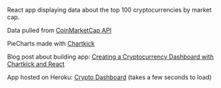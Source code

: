 React app displaying data about the top 100 cryptocurrencies by market cap.

Data pulled from [CoinMarketCap API](https://coinmarketcap.com/api/)

PieCharts made with [Chartkick](https://www.chartkick.com/react)

Blog post about building app: [Creating a Cryptocurrency Dashboard with Chartkick and React](https://medium.com/@ethanryan/creating-a-cryptocurrency-dashboard-with-chartkick-and-react-309dd38c16c6)

App hosted on Heroku: [Crypto Dashboard](http://crypto-dashboard-123.herokuapp.com/) (takes a few seconds to load)
